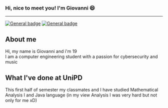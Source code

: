 ### Hi, nice to meet you! I'm Giovanni 😄
<hr>

[![General badge](https://img.shields.io/badge/Instagram-E4405F?style=for-the-badge&logo=instagram&logoColor=white)](https://www.instagram.com/giovisgara.wav/) 
[![General badge](https://img.shields.io/badge/LinkedIn-0077B5?style=for-the-badge&logo=linkedin&logoColor=white)](https://www.linkedin.com/in/giovanni-sgaravatto)


<h2> About me </h2>
Hi, my name is Giovanni and i'm 19<br>
I am a computer engineering student with a passion for cybersecurity and music
<br>
<h2> What I've done at UniPD </h2>
This first half of semester my classmates and I have studied Mathematical Analysis I and Java language
(in my view Analysis I was very hard but not only for me xD)

